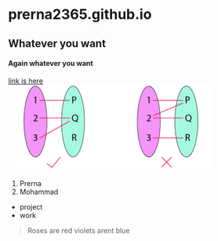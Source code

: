 # prerna2365.github.io
## Whatever you want
#### Again whatever you want
[link is here](https://www.freecodecamp.org/news/basic-html5-template-boilerplate-code-example/)<br>
<img src = "Screenshot (207).png">
1. Prerna
2. Mohammad
* project
* work
> Roses are red violets arent blue
